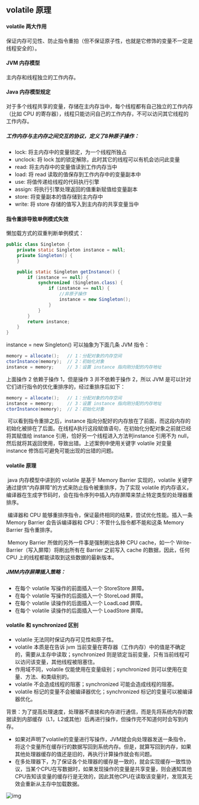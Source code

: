 ## volatile 原理

#### volatile 两大作用

保证内存可见性、防止指令重拍（但不保证原子性，也就是它修饰的变量不一定是线程安全的）。

#### JVM 内存模型

主内存和线程独立的工作内存。

#### Java 内存模型规定

​	对于多个线程共享的变量，存储在主内存当中，每个线程都有自己独立的工作内存（比如 CPU 的寄存器），线程只能访问自己的工作内存，不可以访问其它线程的工作内存。

##### 工作内存与主内存之间交互的协议，定义了8种原子操作：

- lock: 将主内存中的变量锁定，为一个线程所独占
- unclock: 将 lock 加的锁定解除，此时其它的线程可以有机会访问此变量
- read: 将主内存中的变量值读到工作内存当中
- load: 将 read 读取的值保存到工作内存中的变量副本中
- use: 将值传递给线程的代码执行引擎
- assign: 将执行引擎处理返回的值重新赋值给变量副本
- store: 将变量副本的值存储到主内存中
- write: 将 store 存储的值写入到主内存的共享变量当中

#### 指令重排导致单例模式失效

懒加载方式的双重判断单例模式：

```java
public class Singleton {
    private static Singleton instance = null;
    private Singleton() {
    }

    public static Singleton getInstance() {
        if (instance == null) {
            synchronized (Singleton.class) {
                if (instance == null) {
                    //非原子操作
                    instance = new Singleton();
                }
            }
        }
        return instance;
    }
}
```

instance = new Singleton() 可以抽象为下面几条 JVM 指令：

```java
memory = allocate();   // 1：分配对象的内存空间 
ctorInstance(memory);  // 2：初始化对象 
instance = memory;     // 3：设置 instance 指向刚分配的内存地址
```

上面操作 2 依赖于操作 1，但是操作 3 并不依赖于操作 2，所以 JVM 是可以针对它们进行指令的优化重排序的，经过重排序后如下：

```java
memory = allocate();   // 1：分配对象的内存空间 
instance = memory;     // 3：设置 instance 指向刚分配的内存地址
ctorInstance(memory);  // 2：初始化对象 
```

​	可以看到指令重排之后，instance 指向分配好的内存放在了前面，而这段内存的初始化被排在了后面。在线程A执行这段赋值语句，在初始化分配对象之前就已经将其赋值给 instance 引用，恰好另一个线程进入方法判instance 引用不为 null，然后就将其返回使用，导致出错。上述案例中使用关键字 volatile 对变量 instance 修饰后可避免可能出现的出错的问题。

#### volatile 原理

​	java 内存模型中讲到的 volatile 是基于 Memory Barrier 实现的，volatile 关键字通过提供“内存屏障”的方式来防止指令被重排序，为了实现 volatile 的内存语义，编译器在生成字节码时，会在指令序列中插入内存屏障来禁止特定类型的处理器重排序。

​	编译器和 CPU 能够重排序指令，保证最终相同的结果，尝试优化性能。插入一条 Memory Barrier 会告诉编译器和 CPU：不管什么指令都不能和这条 Memory Barrier 指令重排序。

​	Memory Barrier 所做的另外一件事是强制刷出各种 CPU cache，如一个 Write-Barrier（写入屏障）将刷出所有在 Barrier 之前写入 cache 的数据，因此，任何 CPU 上的线程都能读取到这些数据的最新版本。

##### JMM内存屏障插入策略：

- 在每个 volatile 写操作的前面插入一个 StoreStore 屏障。
- 在每个 volatile 写操作的后面插入一个 StoreLoad 屏障。
- 在每个 volatile 读操作的后面插入一个 LoadLoad 屏障。
- 在每个 volatile 读操作的后面插入一个 LoadStore 屏障。

#### volatile 和 synchronized 区别

- volatile 无法同时保证内存可见性和原子性。
- volatile 本质是在告诉 jvm 当前变量在寄存器（工作内存）中的值是不确定的，需要从主存中读取；synchronized 则是锁定当前变量，只有当前线程可以访问该变量，其他线程被阻塞住。
- 作用域不同，volatile 仅能使用在变量级别；synchronized 则可以使用在变量、方法、和类级别的。
- volatile 不会造成线程的阻塞；synchronized 可能会造成线程的阻塞。
- volatile 标记的变量不会被编译器优化；synchronized 标记的变量可以被编译器优化。


背景：为了提高处理速度，处理器不直接和内存进行通信，而是先将系统内存的数据读到内部缓存（L1，L2或其他）后再进行操作，但操作完不知道何时会写到内存。

- 如果对声明了volatile的变量进行写操作，JVM就会向处理器发送一条指令，将这个变量所在缓存行的数据写回到系统内存。但是，就算写回到内存，如果其他处理器缓存的值还是旧的，再执行计算操作就会有问题。
- 在多处理器下，为了保证各个处理器的缓存是一致的，就会实现缓存一致性协议，当某个CPU在写数据时，如果发现操作的变量是共享变量，则会通知其他CPU告知该变量的缓存行是无效的，因此其他CPU在读取该变量时，发现其无效会重新从主存中加载数据。

![img](https://mmbiz.qpic.cn/mmbiz_png/JfTPiahTHJhoOL12t5BxHJm2fuXNApTPnJ8n2aq5cRjNjY8fsUWvQic1via90N2y39gKCaGeenIxibQib4U0N97UdSA/640?wx_fmt=png&tp=webp&wxfrom=5&wx_lazy=1&wx_co=1)
